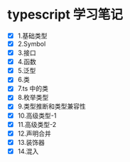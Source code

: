 # typescript 学习笔记

- [x] 1.基础类型
- [x] 2.Symbol
- [x] 3.接口
- [x] 4.函数
- [x] 5.泛型
- [x] 6.类
- [x] 7.ts 中的类
- [x] 8.枚举类型
- [x] 9.类型推断和类型兼容性
- [x] 10.高级类型-1
- [x] 11.高级类型-2
- [x] 12.声明合并
- [x] 13.装饰器
- [x] 14.混入
